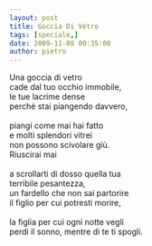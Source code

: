 ```yaml
---
layout: post
title: Goccia Di Vetro
tags: [speciale,]
date: 2009-11-08 00:35:00
author: pietro
---
```

Una goccia di vetro<br/>cade dal tuo occhio immobile,<br/>le tue lacrime dense<br/>perché stai piangendo davvero,<br/><br/>piangi come mai hai fatto<br/>e molti splendori vitrei<br/>non possono scivolare giù.<br/>Riuscirai mai<br/><br/>a scrollarti di dosso quella tua<br/>terribile pesantezza,<br/>un fardello che non sai partorire<br/>il figlio per cui potresti morire,<br/><br/>la figlia per cui ogni notte vegli<br/>perdi il sonno, mentre di te ti spogli.
